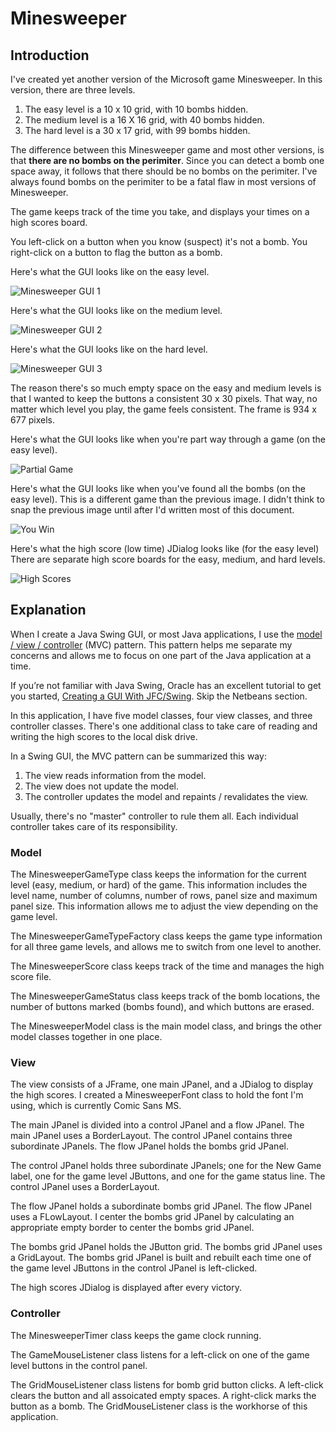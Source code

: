 # Minesweeper

## Introduction

I've created yet another version of the Microsoft game Minesweeper.  In this version, there are three levels.

1. The easy level is a 10 x 10 grid, with 10 bombs hidden.
2. The medium level is a 16 X 16 grid, with 40 bombs hidden.
3. The hard level is a 30 x 17 grid, with 99 bombs hidden.

The difference between this Minesweeper game and most other versions, is that **there are no bombs on the perimiter**.  Since you can detect a bomb one space away, it follows that there should be no bombs on the perimiter.  I've always found bombs on the perimiter to be a fatal flaw in most versions of Minesweeper.

The game keeps track of the time you take, and displays your times on a high scores board.

You left-click on a button when you know (suspect) it's not a bomb.  You right-click on a button to flag the button as a bomb.

Here's what the GUI looks like on the easy level.

![Minesweeper GUI 1](minesweeper1.png)

Here's what the GUI looks like on the medium level.

![Minesweeper GUI 2](minesweeper2.png)

Here's what the GUI looks like on the hard level.

![Minesweeper GUI 3](minesweeper3.png)

The reason there's so much empty space on the easy and medium levels is that I wanted to keep the buttons a consistent 30 x 30 pixels.  That way, no matter which level you play, the game feels consistent.  The frame is 934 x 677 pixels.

Here's what the GUI looks like when you're part way through a game (on the easy level).

![Partial Game](minesweeper6.png)

Here's what the GUI looks like when you've found all the bombs (on the easy level).  This is a different game than the previous image.  I didn't think to snap the previous image until after I'd written most of this document.

![You Win](minesweeper5.png)

Here's what the high score (low time) JDialog looks like (for the easy level)  There are separate high score boards for the easy, medium, and hard levels.

![High Scores](minesweeper4.png)

## Explanation

When I create a Java Swing GUI, or most Java applications, I use the [model / view / controller](https://en.wikipedia.org/wiki/Model%E2%80%93view%E2%80%93controller) (MVC) pattern.  This pattern helps me separate my concerns and allows me to focus on one part of the Java application at a time.

If you’re not familiar with Java Swing, Oracle has an excellent tutorial to get you started, [Creating a GUI With JFC/Swing](https://docs.oracle.com/javase/tutorial/uiswing/index.html). Skip the Netbeans section.

In this application, I have five model classes, four view classes, and three controller classes.  There's one additional class to take care of reading and writing the high scores to the local disk drive.

In a Swing GUI, the MVC pattern can be summarized this way:

1.  The view reads information from the model.
2.  The view does not update the model.
3.  The controller updates the model and repaints / revalidates the view.

Usually, there's no "master" controller to rule them all.  Each individual controller takes care of its responsibility.

### Model

The MinesweeperGameType class keeps the information for the current level (easy, medium, or hard) of the game.  This information includes the level name, number of columns, number of rows, panel size and maximum panel size.  This information allows me to adjust the view depending on the game level.

The MinesweeperGameTypeFactory class keeps the game type information for all three game levels, and allows me to switch from one level to another.

The MinesweeperScore class keeps track of the time and manages the high score file.

The MinesweeperGameStatus class keeps track of the bomb locations, the number of buttons marked (bombs found), and which buttons are erased.

The MinesweeperModel class is the main model class, and brings the other model classes together in one place.

### View

The view consists of a JFrame, one main JPanel, and a JDialog to display the high scores.  I created a MinesweeperFont class to hold the font I'm using, which is currently Comic Sans MS.

The main JPanel is divided into a control JPanel and a flow JPanel.  The main JPanel uses a BorderLayout.  The control JPanel contains three subordinate JPanels.  The flow JPanel holds the bombs grid JPanel.

The control JPanel holds three subordinate JPanels; one for the New Game label, one for the game level JButtons, and one for the game status line.  The control JPanel uses a BorderLayout.

The flow JPanel holds a subordinate bombs grid JPanel.  The flow JPanel uses a FLowLayout.  I center the bombs grid JPanel by calculating an appropriate empty border to center the bombs grid JPanel.

The bombs grid JPanel holds the JButton grid.  The bombs grid JPanel uses a GridLayout.  The bombs grid JPanel is built and rebuilt each time one of the game level JButtons in the control JPanel is left-clicked.

The high scores JDialog is displayed after every victory.

### Controller

The MinesweeperTimer class keeps the game clock running.

The GameMouseListener class listens for a left-click on one of the game level buttons in the control panel.

The GridMouseListener class listens for bomb grid button clicks.  A left-click clears the button and all assoicated empty spaces.  A right-click marks the button as a bomb.  The GridMouseListener class is the workhorse of this application.
